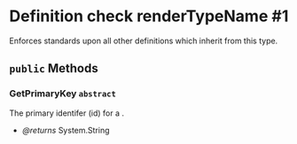 # Definition check renderTypeName #1

Enforces standards upon all other definitions which inherit from this type.  



## `public` Methods

### GetPrimaryKey `abstract`

The primary identifer (id) for a <see cref="T:Docshark.Core.Global.Definition" />.

- *@returns* System.String